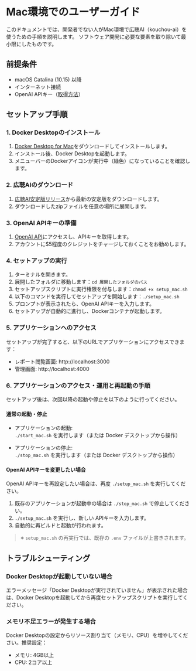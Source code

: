 # Mac環境でのユーザーガイド

このドキュメントでは、開発者でない人がMac環境で広聴AI（kouchou-ai）を使うための手順を説明します。
ソフトウェア開発に必要な要素を取り除いて最小限にしたものです。

## 前提条件

- macOS Catalina (10.15) 以降
- インターネット接続
- OpenAI APIキー（[取得方法](https://platform.openai.com/api-keys)）

## セットアップ手順

### 1. Docker Desktopのインストール

1. [Docker Desktop for Mac](https://www.docker.com/products/docker-desktop/)をダウンロードしてインストールします。
2. インストール後、Docker Desktopを起動します。
3. メニューバーのDockerアイコンが実行中（緑色）になっていることを確認します。

### 2. 広聴AIのダウンロード

1. [広聴AI安定版リリース](https://github.com/digitaldemocracy2030/kouchou-ai/releases/latest)から最新の安定版をダウンロードします。
2. ダウンロードしたzipファイルを任意の場所に展開します。

### 3. OpenAI APIキーの準備

1. [OpenAI API](https://platform.openai.com/api-keys)にアクセスし、APIキーを取得します。
2. アカウントに$5程度のクレジットをチャージしておくことをお勧めします。

### 4. セットアップの実行

1. ターミナルを開きます。
2. 展開したフォルダに移動します：`cd 展開したフォルダのパス`
3. セットアップスクリプトに実行権限を付与します：`chmod +x setup_mac.sh`
4. 以下のコマンドを実行してセットアップを開始します：`./setup_mac.sh`
5. プロンプトが表示されたら、OpenAI APIキーを入力します。
6. セットアップが自動的に進行し、Dockerコンテナが起動します。

### 5. アプリケーションへのアクセス

セットアップが完了すると、以下のURLでアプリケーションにアクセスできます：

- レポート閲覧画面: http://localhost:3000
- 管理画面: http://localhost:4000

### 6. アプリケーションのアクセス・運用と再起動の手順

セットアップ後は、次回以降の起動や停止を以下のように行ってください。

#### 通常の起動・停止

- アプリケーションの起動:  
  `./start_mac.sh` を実行します（または Docker デスクトップから操作）

- アプリケーションの停止:  
  `./stop_mac.sh` を実行します（または Docker デスクトップから操作）

#### OpenAI APIキーを変更したい場合

OpenAI APIキーを再設定したい場合は、再度 `./setup_mac.sh` を実行してください。

1. 既存のアプリケーションが起動中の場合は `./stop_mac.sh` で停止してください。  
2. `./setup_mac.sh` を実行し、新しい APIキーを入力します。  
3. 自動的に再ビルドと起動が行われます。

> ※ `setup_mac.sh` の再実行では、既存の `.env` ファイルが上書きされます。

## トラブルシューティング

### Docker Desktopが起動していない場合

エラーメッセージ「Docker Desktopが実行されていません」が表示された場合は、Docker Desktopを起動してから再度セットアップスクリプトを実行してください。

### メモリ不足エラーが発生する場合

Docker Desktopの設定からリソース割り当て（メモリ、CPU）を増やしてください。推奨設定：

- メモリ: 4GB以上
- CPU: 2コア以上
